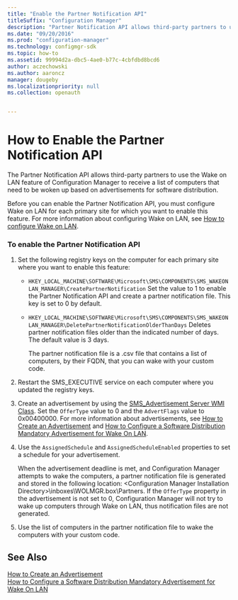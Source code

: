 ```yaml
---
title: "Enable the Partner Notification API"
titleSuffix: "Configuration Manager"
description: "Partner Notification API allows third-party partners to use the Wake on LAN feature to receive a list of computers that need to be awoken based on advertisements for software distribution."
ms.date: "09/20/2016"
ms.prod: "configuration-manager"
ms.technology: configmgr-sdk
ms.topic: how-to
ms.assetid: 99994d2a-dbc5-4ae0-b77c-4cbfdbd8bcd6
author: aczechowski
ms.author: aaroncz
manager: dougeby
ms.localizationpriority: null
ms.collection: openauth


---
```

# How to Enable the Partner Notification API
The Partner Notification API allows third-party partners to use the Wake on LAN feature of Configuration Manager to receive a list of computers that need to be woken up based on advertisements for software distribution.  

 Before you can enable the Partner Notification API, you must configure Wake on LAN for each primary site for which you want to enable this feature.  For more information about configuring Wake on LAN, see [How to configure Wake on LAN](../../../../core/clients/deploy/configure-wake-on-lan.md).  

### To enable the Partner Notification API  

1.  Set the following registry keys on the computer for each primary site where you want to enable this feature:  

    -   `HKEY_LOCAL_MACHINE\SOFTWARE\Microsoft\SMS\COMPONENTS\SMS_WAKEONLAN_MANAGER\CreatePartnerNotification` Set the value to 1 to enable the Partner Notification API and create a partner notification file. This key is set to 0 by default.  

    -   `HKEY_LOCAL_MACHINE\SOFTWARE\Microsoft\SMS\COMPONENTS\SMS_WAKEONLAN_MANAGER\DeletePartnerNotificationOlderThanDays` Deletes partner notification files older than the indicated number of days. The default value is 3 days.  

         The partner notification file is a .csv file that contains a list of computers, by their FQDN, that you can wake with your custom code.  

2.  Restart the SMS_EXECUTIVE service on each computer where you updated the registry keys.  

3.  Create an advertisement  by using the [SMS_Advertisement Server WMI Class](../../../../develop/reference/core/servers/configure/sms_advertisement-server-wmi-class.md). Set the `OfferType` value to 0 and the `AdvertFlags` value to 0x00400000. For more information about advertisements, see [How to Create an Advertisement](how-to-create-an-advertisement.md) and [How to Configure a Software Distribution Mandatory Advertisement for Wake On LAN](how-to-configure-a-mandatory-advertisement-for-wake-on-lan.md).  

4.  Use the `AssignedSchedule` and `AssignedScheduleEnabled` properties to set a schedule for your advertisement.  

     When the advertisement deadline is met, and Configuration Manager attempts to wake the computers, a partner notification file is generated and stored in the following location: \<Configuration Manager Installation Directory>\inboxes\WOLMGR.box\Partners.  If the `OfferType` property in the advertisement is not set to 0, Configuration Manager will not try to wake up computers through Wake on LAN, thus notification files are not generated.  

5.  Use the list of computers in the partner notification file to wake the computers with your custom code.  

## See Also  
 [How to Create an Advertisement](how-to-create-an-advertisement.md)   
 [How to Configure a Software Distribution Mandatory Advertisement for Wake On LAN](how-to-configure-a-mandatory-advertisement-for-wake-on-lan.md)
